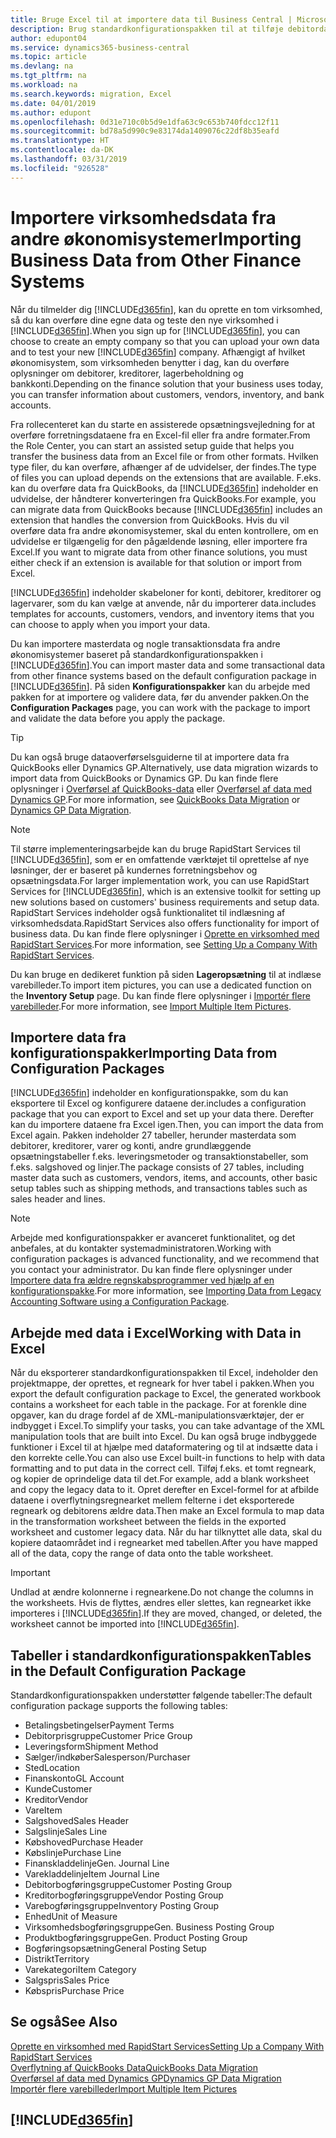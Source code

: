 ```yaml
---
title: Bruge Excel til at importere data til Business Central | Microsoft Docs
description: Brug standardkonfigurationspakken til at tilføje debitordata i Excel og importere dataene tilbage til Business Central.
author: edupont04
ms.service: dynamics365-business-central
ms.topic: article
ms.devlang: na
ms.tgt_pltfrm: na
ms.workload: na
ms.search.keywords: migration, Excel
ms.date: 04/01/2019
ms.author: edupont
ms.openlocfilehash: 0d31e710c0b5d9e1dfa63c9c653b740fdcc12f11
ms.sourcegitcommit: bd78a5d990c9e83174da1409076c22df8b35eafd
ms.translationtype: HT
ms.contentlocale: da-DK
ms.lasthandoff: 03/31/2019
ms.locfileid: "926528"
---
```

# <a name="importing-business-data-from-other-finance-systems"></a><span data-ttu-id="cb7b0-103">Importere virksomhedsdata fra andre økonomisystemer</span><span class="sxs-lookup"><span data-stu-id="cb7b0-103">Importing Business Data from Other Finance Systems</span></span>
<span data-ttu-id="cb7b0-104">Når du tilmelder dig [!INCLUDE[d365fin](includes/d365fin_md.md)], kan du oprette en tom virksomhed, så du kan overføre dine egne data og teste den nye virksomhed i [!INCLUDE[d365fin](includes/d365fin_md.md)].</span><span class="sxs-lookup"><span data-stu-id="cb7b0-104">When you sign up for [!INCLUDE[d365fin](includes/d365fin_md.md)], you can choose to create an empty company so that you can upload your own data and to test your new [!INCLUDE[d365fin](includes/d365fin_md.md)] company.</span></span> <span data-ttu-id="cb7b0-105">Afhængigt af hvilket økonomisystem, som virksomheden benytter i dag, kan du overføre oplysninger om debitorer, kreditorer, lagerbeholdning og bankkonti.</span><span class="sxs-lookup"><span data-stu-id="cb7b0-105">Depending on the finance solution that your business uses today, you can transfer information about customers, vendors, inventory, and bank accounts.</span></span>  

<span data-ttu-id="cb7b0-106">Fra rollecenteret kan du starte en assisterede opsætningsvejledning for at overføre forretningsdataene fra en Excel-fil eller fra andre formater.</span><span class="sxs-lookup"><span data-stu-id="cb7b0-106">From the Role Center, you can start an assisted setup guide that helps you transfer the business data from an Excel file or from other formats.</span></span> <span data-ttu-id="cb7b0-107">Hvilken type filer, du kan overføre, afhænger af de udvidelser, der findes.</span><span class="sxs-lookup"><span data-stu-id="cb7b0-107">The type of files you can upload depends on the extensions that are available.</span></span> <span data-ttu-id="cb7b0-108">F.eks. kan du overføre data fra QuickBooks, da [!INCLUDE[d365fin](includes/d365fin_md.md)] indeholder en udvidelse, der håndterer konverteringen fra QuickBooks.</span><span class="sxs-lookup"><span data-stu-id="cb7b0-108">For example, you can migrate data from QuickBooks because [!INCLUDE[d365fin](includes/d365fin_md.md)] includes an extension that handles the conversion from QuickBooks.</span></span> <span data-ttu-id="cb7b0-109">Hvis du vil overføre data fra andre økonomisystemer, skal du enten kontrollere, om en udvidelse er tilgængelig for den pågældende løsning, eller importere fra Excel.</span><span class="sxs-lookup"><span data-stu-id="cb7b0-109">If you want to migrate data from other finance solutions, you must either check if an extension is available for that solution or import from Excel.</span></span>  

[!INCLUDE[d365fin](includes/d365fin_md.md)] <span data-ttu-id="cb7b0-110">indeholder skabeloner for konti, debitorer, kreditorer og lagervarer, som du kan vælge at anvende, når du importerer data.</span><span class="sxs-lookup"><span data-stu-id="cb7b0-110">includes templates for accounts, customers, vendors, and inventory items that you can choose to apply when you import your data.</span></span>

<span data-ttu-id="cb7b0-111">Du kan importere masterdata og nogle transaktionsdata fra andre økonomisystemer baseret på standardkonfigurationspakken i [!INCLUDE[d365fin](includes/d365fin_md.md)].</span><span class="sxs-lookup"><span data-stu-id="cb7b0-111">You can import master data and some transactional data from other finance systems based on the default configuration package in [!INCLUDE[d365fin](includes/d365fin_md.md)].</span></span> <span data-ttu-id="cb7b0-112">På siden **Konfigurationspakker** kan du arbejde med pakken for at importere og validere data, før du anvender pakken.</span><span class="sxs-lookup"><span data-stu-id="cb7b0-112">On the **Configuration Packages** page, you can work with the package to import and validate the data before you apply the package.</span></span>  

> [!TIP]  
> <span data-ttu-id="cb7b0-113">Du kan også bruge dataoverførselsguiderne til at importere data fra QuickBooks eller Dynamics GP.</span><span class="sxs-lookup"><span data-stu-id="cb7b0-113">Alternatively, use data migration wizards to import data from QuickBooks or Dynamics GP.</span></span> <span data-ttu-id="cb7b0-114">Du kan finde flere oplysninger i [Overførsel af QuickBooks-data](ui-extensions-quickbooks-data-migration.md) eller [Overførsel af data med Dynamics GP](ui-extensions-dynamicsgp-data-migration.md).</span><span class="sxs-lookup"><span data-stu-id="cb7b0-114">For more information, see [QuickBooks Data Migration](ui-extensions-quickbooks-data-migration.md) or [Dynamics GP Data Migration](ui-extensions-dynamicsgp-data-migration.md).</span></span>

> [!NOTE]  
> <span data-ttu-id="cb7b0-115">Til større implementeringsarbejde kan du bruge RapidStart Services til [!INCLUDE[d365fin](includes/d365fin_md.md)], som er en omfattende værktøjet til oprettelse af nye løsninger, der er baseret på kundernes forretningsbehov og opsætningsdata.</span><span class="sxs-lookup"><span data-stu-id="cb7b0-115">For larger implementation work, you can use RapidStart Services for [!INCLUDE[d365fin](includes/d365fin_md.md)], which is an extensive toolkit for setting up new solutions based on customers' business requirements and setup data.</span></span> <span data-ttu-id="cb7b0-116">RapidStart Services indeholder også funktionalitet til indlæsning af virksomhedsdata.</span><span class="sxs-lookup"><span data-stu-id="cb7b0-116">RapidStart Services also offers functionality for import of business data.</span></span> <span data-ttu-id="cb7b0-117">Du kan finde flere oplysninger i [Oprette en virksomhed med RapidStart Services](admin-set-up-a-company-with-rapidstart.md).</span><span class="sxs-lookup"><span data-stu-id="cb7b0-117">For more information, see [Setting Up a Company With RapidStart Services](admin-set-up-a-company-with-rapidstart.md).</span></span>

<span data-ttu-id="cb7b0-118">Du kan bruge en dedikeret funktion på siden **Lageropsætning** til at indlæse varebilleder.</span><span class="sxs-lookup"><span data-stu-id="cb7b0-118">To import item pictures, you can use a dedicated function on the **Inventory Setup** page.</span></span> <span data-ttu-id="cb7b0-119">Du kan finde flere oplysninger i [Importér flere varebilleder](inventory-how-import-item-pictures.md).</span><span class="sxs-lookup"><span data-stu-id="cb7b0-119">For more information, see [Import Multiple Item Pictures](inventory-how-import-item-pictures.md).</span></span>

## <a name="importing-data-from-configuration-packages"></a><span data-ttu-id="cb7b0-120">Importere data fra konfigurationspakker</span><span class="sxs-lookup"><span data-stu-id="cb7b0-120">Importing Data from Configuration Packages</span></span>
[!INCLUDE[d365fin](includes/d365fin_md.md)] <span data-ttu-id="cb7b0-121">indeholder en konfigurationspakke, som du kan eksportere til Excel og konfigurere dataene der.</span><span class="sxs-lookup"><span data-stu-id="cb7b0-121">includes a configuration package that you can export to Excel and set up your data there.</span></span> <span data-ttu-id="cb7b0-122">Derefter kan du importere dataene fra Excel igen.</span><span class="sxs-lookup"><span data-stu-id="cb7b0-122">Then, you can import the data from Excel again.</span></span> <span data-ttu-id="cb7b0-123">Pakken indeholder 27 tabeller, herunder masterdata som debitorer, kreditorer, varer og konti, andre grundlæggende opsætningstabeller f.eks. leveringsmetoder og transaktionstabeller, som f.eks. salgshoved og linjer.</span><span class="sxs-lookup"><span data-stu-id="cb7b0-123">The package consists of 27 tables, including master data such as customers, vendors, items, and accounts, other basic setup tables such as shipping methods, and transactions tables such as sales header and lines.</span></span>  

> [!NOTE]  
>   <span data-ttu-id="cb7b0-124">Arbejde med konfigurationspakker er avanceret funktionalitet, og det anbefales, at du kontakter systemadministratoren.</span><span class="sxs-lookup"><span data-stu-id="cb7b0-124">Working with configuration packages is advanced functionality, and we recommend that you contact your administrator.</span></span> <span data-ttu-id="cb7b0-125">Du kan finde flere oplysninger under [Importere data fra ældre regnskabsprogrammer ved hjælp af en konfigurationspakke](across-import-data-configuration-packages.md).</span><span class="sxs-lookup"><span data-stu-id="cb7b0-125">For more information, see [Importing Data from Legacy Accounting Software using a Configuration Package](across-import-data-configuration-packages.md).</span></span>

## <a name="working-with-data-in-excel"></a><span data-ttu-id="cb7b0-126">Arbejde med data i Excel</span><span class="sxs-lookup"><span data-stu-id="cb7b0-126">Working with Data in Excel</span></span>
<span data-ttu-id="cb7b0-127">Når du eksporterer standardkonfigurationspakken til Excel, indeholder den projektmappe, der oprettes, et regneark for hver tabel i pakken.</span><span class="sxs-lookup"><span data-stu-id="cb7b0-127">When you export the default configuration package to Excel, the generated workbook contains a worksheet for each table in the package.</span></span> <span data-ttu-id="cb7b0-128">For at forenkle dine opgaver, kan du drage fordel af de XML-manipulationsværktøjer, der er indbygget i Excel.</span><span class="sxs-lookup"><span data-stu-id="cb7b0-128">To simplify your tasks, you can take advantage of the XML manipulation tools that are built into Excel.</span></span> <span data-ttu-id="cb7b0-129">Du kan også bruge indbyggede funktioner i Excel til at hjælpe med dataformatering og til at indsætte data i den korrekte celle.</span><span class="sxs-lookup"><span data-stu-id="cb7b0-129">You can also use Excel built-in functions to help with data formatting and to put data in the correct cell.</span></span> <span data-ttu-id="cb7b0-130">Tilføj f.eks. et tomt regneark, og kopier de oprindelige data til det.</span><span class="sxs-lookup"><span data-stu-id="cb7b0-130">For example, add a blank worksheet and copy the legacy data to it.</span></span> <span data-ttu-id="cb7b0-131">Opret derefter en Excel-formel for at afbilde dataene i overflytningsregnearket mellem felterne i det eksporterede regneark og debitorens ældre data.</span><span class="sxs-lookup"><span data-stu-id="cb7b0-131">Then make an Excel formula to map data in the transformation worksheet between the fields in the exported worksheet and customer legacy data.</span></span> <span data-ttu-id="cb7b0-132">Når du har tilknyttet alle data, skal du kopiere dataområdet ind i regnearket med tabellen.</span><span class="sxs-lookup"><span data-stu-id="cb7b0-132">After you have mapped all of the data, copy the range of data onto the table worksheet.</span></span>  

> [!IMPORTANT]  
>  <span data-ttu-id="cb7b0-133">Undlad at ændre kolonnerne i regnearkene.</span><span class="sxs-lookup"><span data-stu-id="cb7b0-133">Do not change the columns in the worksheets.</span></span> <span data-ttu-id="cb7b0-134">Hvis de flyttes, ændres eller slettes, kan regnearket ikke importeres i [!INCLUDE[d365fin](includes/d365fin_md.md)].</span><span class="sxs-lookup"><span data-stu-id="cb7b0-134">If they are moved, changed, or deleted, the worksheet cannot be imported into [!INCLUDE[d365fin](includes/d365fin_md.md)].</span></span>

## <a name="tables-in-the-default-configuration-package"></a><span data-ttu-id="cb7b0-135">Tabeller i standardkonfigurationspakken</span><span class="sxs-lookup"><span data-stu-id="cb7b0-135">Tables in the Default Configuration Package</span></span>
<span data-ttu-id="cb7b0-136">Standardkonfigurationspakken understøtter følgende tabeller:</span><span class="sxs-lookup"><span data-stu-id="cb7b0-136">The default configuration package supports the following tables:</span></span>

-   <span data-ttu-id="cb7b0-137">Betalingsbetingelser</span><span class="sxs-lookup"><span data-stu-id="cb7b0-137">Payment Terms</span></span>
-   <span data-ttu-id="cb7b0-138">Debitorprisgruppe</span><span class="sxs-lookup"><span data-stu-id="cb7b0-138">Customer Price Group</span></span>
-   <span data-ttu-id="cb7b0-139">Leveringsform</span><span class="sxs-lookup"><span data-stu-id="cb7b0-139">Shipment Method</span></span>
-   <span data-ttu-id="cb7b0-140">Sælger/indkøber</span><span class="sxs-lookup"><span data-stu-id="cb7b0-140">Salesperson/Purchaser</span></span>
-   <span data-ttu-id="cb7b0-141">Sted</span><span class="sxs-lookup"><span data-stu-id="cb7b0-141">Location</span></span>
-   <span data-ttu-id="cb7b0-142">Finanskonto</span><span class="sxs-lookup"><span data-stu-id="cb7b0-142">GL Account</span></span>
-   <span data-ttu-id="cb7b0-143">Kunde</span><span class="sxs-lookup"><span data-stu-id="cb7b0-143">Customer</span></span>
-   <span data-ttu-id="cb7b0-144">Kreditor</span><span class="sxs-lookup"><span data-stu-id="cb7b0-144">Vendor</span></span>
-   <span data-ttu-id="cb7b0-145">Vare</span><span class="sxs-lookup"><span data-stu-id="cb7b0-145">Item</span></span>
-   <span data-ttu-id="cb7b0-146">Salgshoved</span><span class="sxs-lookup"><span data-stu-id="cb7b0-146">Sales Header</span></span>
-   <span data-ttu-id="cb7b0-147">Salgslinje</span><span class="sxs-lookup"><span data-stu-id="cb7b0-147">Sales Line</span></span>
-   <span data-ttu-id="cb7b0-148">Købshoved</span><span class="sxs-lookup"><span data-stu-id="cb7b0-148">Purchase Header</span></span>
-   <span data-ttu-id="cb7b0-149">Købslinje</span><span class="sxs-lookup"><span data-stu-id="cb7b0-149">Purchase Line</span></span>
-   <span data-ttu-id="cb7b0-150">Finanskladdelinje</span><span class="sxs-lookup"><span data-stu-id="cb7b0-150">Gen. Journal Line</span></span>
-   <span data-ttu-id="cb7b0-151">Varekladdelinje</span><span class="sxs-lookup"><span data-stu-id="cb7b0-151">Item Journal Line</span></span>
-   <span data-ttu-id="cb7b0-152">Debitorbogføringsgruppe</span><span class="sxs-lookup"><span data-stu-id="cb7b0-152">Customer Posting Group</span></span>
-   <span data-ttu-id="cb7b0-153">Kreditorbogføringsgruppe</span><span class="sxs-lookup"><span data-stu-id="cb7b0-153">Vendor Posting Group</span></span>
-   <span data-ttu-id="cb7b0-154">Varebogføringsgruppe</span><span class="sxs-lookup"><span data-stu-id="cb7b0-154">Inventory Posting Group</span></span>
-   <span data-ttu-id="cb7b0-155">Enhed</span><span class="sxs-lookup"><span data-stu-id="cb7b0-155">Unit of Measure</span></span>
-   <span data-ttu-id="cb7b0-156">Virksomhedsbogføringsgruppe</span><span class="sxs-lookup"><span data-stu-id="cb7b0-156">Gen. Business Posting Group</span></span>
-   <span data-ttu-id="cb7b0-157">Produktbogføringsgruppe</span><span class="sxs-lookup"><span data-stu-id="cb7b0-157">Gen. Product Posting Group</span></span>
-   <span data-ttu-id="cb7b0-158">Bogføringsopsætning</span><span class="sxs-lookup"><span data-stu-id="cb7b0-158">General Posting Setup</span></span>
-   <span data-ttu-id="cb7b0-159">Distrikt</span><span class="sxs-lookup"><span data-stu-id="cb7b0-159">Territory</span></span>
-   <span data-ttu-id="cb7b0-160">Varekategori</span><span class="sxs-lookup"><span data-stu-id="cb7b0-160">Item Category</span></span>
-   <span data-ttu-id="cb7b0-161">Salgspris</span><span class="sxs-lookup"><span data-stu-id="cb7b0-161">Sales Price</span></span>
-   <span data-ttu-id="cb7b0-162">Købspris</span><span class="sxs-lookup"><span data-stu-id="cb7b0-162">Purchase Price</span></span>

## <a name="see-also"></a><span data-ttu-id="cb7b0-163">Se også</span><span class="sxs-lookup"><span data-stu-id="cb7b0-163">See Also</span></span>
[<span data-ttu-id="cb7b0-164">Oprette en virksomhed med RapidStart Services</span><span class="sxs-lookup"><span data-stu-id="cb7b0-164">Setting Up a Company With RapidStart Services</span></span>](admin-set-up-a-company-with-rapidstart.md)  
[<span data-ttu-id="cb7b0-165">Overflytning af QuickBooks Data</span><span class="sxs-lookup"><span data-stu-id="cb7b0-165">QuickBooks Data Migration</span></span>](ui-extensions-quickbooks-data-migration.md)  
[<span data-ttu-id="cb7b0-166">Overførsel af data med Dynamics GP</span><span class="sxs-lookup"><span data-stu-id="cb7b0-166">Dynamics GP Data Migration</span></span>](ui-extensions-dynamicsgp-data-migration.md)  
[<span data-ttu-id="cb7b0-167">Importér flere varebilleder</span><span class="sxs-lookup"><span data-stu-id="cb7b0-167">Import Multiple Item Pictures</span></span>](inventory-how-import-item-pictures.md)

## [!INCLUDE[d365fin](includes/free_trial_md.md)]  
